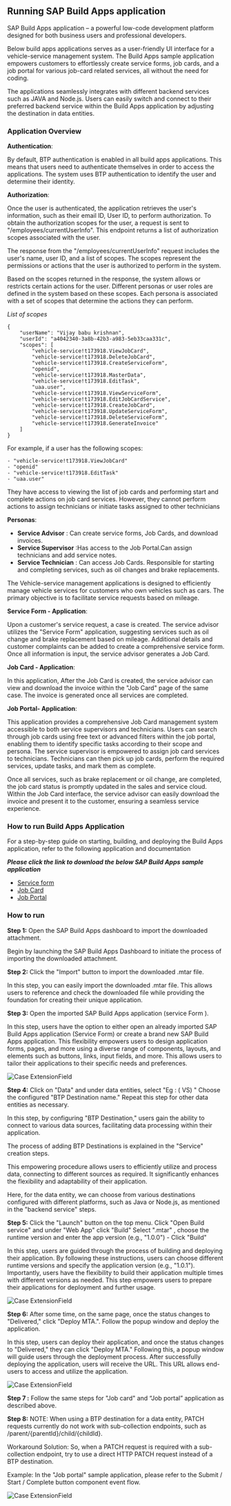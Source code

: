 ## Running SAP Build Apps application

SAP Build Apps application – a powerful low-code development platform designed for both business users and professional developers.


Below build apps applications serves as a user-friendly UI interface for a vehicle-service management system. The Build Apps sample application empowers customers to effortlessly create service forms, job cards, and a job portal for various job-card related services, all without the need for coding.

The applications seamlessly integrates with different backend services such as JAVA and Node.js. Users can easily switch and connect to their preferred backend service within the Build Apps application by adjusting the destination in data entities.

### Application Overview
 

**Authentication**:

By default, BTP authentication is enabled in all build apps applications. This means that users need to authenticate themselves in order to access the applications. The system uses BTP authentication to identify the user and determine their identity.

**Authorization**:

Once the user is authenticated, the application retrieves the user's information, such as their email ID, User ID, to perform authorization. To obtain the authorization scopes for the user, a request is sent to "/employees/currentUserInfo". This endpoint returns a list of authorization scopes associated with the user.

The response from the "/employees/currentUserInfo" request includes the user's name, user ID, and a list of scopes. The scopes represent the permissions or actions that the user is authorized to perform in the system.

Based on the scopes returned in the response, the system allows or restricts certain actions for the user. Different personas or user roles are defined in the system based on these scopes. Each persona is associated with a set of scopes that determine the actions they can perform.


*List of scopes*
```
{
    "userName": "Vijay babu krishnan",
    "userId": "a4042340-3a8b-42b3-a983-5eb33caa331c",
    "scopes": [
        "vehicle-service!t173918.ViewJobCard",
        "vehicle-service!t173918.DeleteJobCard",
        "vehicle-service!t173918.CreateServiceForm",
        "openid",
        "vehicle-service!t173918.MasterData",
        "vehicle-service!t173918.EditTask",
        "uaa.user",
        "vehicle-service!t173918.ViewServiceForm",
        "vehicle-service!t173918.EditJobCardService",
        "vehicle-service!t173918.CreateJobCard",
        "vehicle-service!t173918.UpdateServiceForm",
        "vehicle-service!t173918.DeleteServiceForm",
        "vehicle-service!t173918.GenerateInvoice"
    ]
}
```

For example, if a user has the following scopes:

```
- "vehicle-service!t173918.ViewJobCard"
- "openid"
- "vehicle-service!t173918.EditTask"
- "uaa.user"
```

They have access to viewing the list of job cards and performing start and complete actions on job card services. However, they cannot perform actions to assign technicians or initiate tasks assigned to other technicians


**Personas**:
- **Service Advisor** : Can create service forms, Job Cards, and download invoices.
- **Service Supervisor** :Has access to the Job Portal.Can assign technicians and add service notes.
- **Service Technician** : Can access Job Cards. Responsible for starting and completing services, such as oil changes and brake replacements.

The Vehicle-service management applications is designed to efficiently manage vehicle services for customers who own vehicles such as cars. The primary objective is to facilitate service requests based on mileage.


**Service Form - Application**:

Upon a customer's service request, a case is created. The service advisor utilizes the "Service Form" application, suggesting services such as oil change and brake replacement based on mileage. Additional details and customer complaints can be added to create a comprehensive service form. Once all information is input, the service advisor generates a Job Card.

**Job Card - Application**:


In this application, After the Job Card is created, the service advisor can view and download the invoice within the "Job Card" page of the same case. The invoice is generated once all services are completed.

**Job Portal- Application**:


This application provides a comprehensive Job Card management system accessible to both service supervisors and technicians. Users can search through job cards using free text or advanced filters within the job portal, enabling them to identify specific tasks according to their scope and persona. The service supervisor is empowered to assign job card services to technicians. Technicians can then pick up job cards, perform the required services, update tasks, and mark them as complete.

Once all services, such as brake replacement or oil change, are completed, the job card status is promptly updated in the sales and service cloud. Within the Job Card interface, the service advisor can easily download the invoice and present it to the customer, ensuring a seamless service experience.
 

### How to run Build Apps Application

For a step-by-step guide on starting, building, and deploying the Build Apps application, refer to the following application and documentation 

***Please click the link to download the below SAP Build Apps sample application***  
 
-  [Service form](../BuildApps/PROD_Service_Form_NODEJS.mtar)  
-  [Job Card](../BuildApps/PROD_EXFS-DISPLAY-JOBCARD_NODEJS.mtar)  
-  [Job Portal](../BuildApps/PROD_EXFS-JobPortal-Service_NODE_Destination.mtar)   
 
### How to run
**Step 1:** Open the SAP Build Apps dashboard to import the downloaded  attachment.

Begin by launching the SAP Build Apps Dashboard to initiate the process of importing the downloaded attachment. 
 
**Step 2:** Click the "Import" button to import the downloaded .mtar file. 
 
In this step, you can easily import the downloaded .mtar file. This allows users to reference and check the downloaded file while providing the foundation for creating their unique application. 
 

**Step 3:** Open the imported SAP Build Apps application (service Form ). 
 
In this step, users have the option to either open an already imported SAP Build Apps application (Service Form) or create a brand new SAP Build Apps application. This flexibility empowers users to design application forms, pages, and more using a diverse range of components, layouts, and elements such as buttons, links, input fields, and more. This allows users to tailor their applications to their specific needs and preferences. 

![Case ExtensionField ](../Images/SBA1.png "Case fields")

**Step 4:** Click on "Data" and under data entities, select "Eg : ( VS) " Choose the configured "BTP Destination name." Repeat this step for other data entities as necessary. 

In this step, by configuring "BTP Destination," users gain the ability to connect to various data sources, facilitating data processing within their application.  
 
The process of adding BTP Destinations is explained in the "Service" creation steps.  
 
This empowering procedure allows users to efficiently utilize and process data, connecting to different sources as required. It significantly enhances the flexibility and adaptability of their application. 
 
Here, for the data entity, we can choose from various destinations configured with different platforms, such as Java or Node.js, as mentioned in the "backend service" steps.
 
**Step 5:** Click the "Launch" button on the top menu. Click "Open Build service" and under "Web App" click "Build" Select ".mtar" , choose the runtime version and enter the app version (e.g., "1.0.0") -  Click "Build" 
 
In this step, users are guided through the process of building and deploying their application. By following these instructions, users can choose different runtime versions and specify the application version (e.g., "1.0.1"). Importantly, users have the flexibility to build their application multiple times with different versions as needed. This step empowers users to prepare their applications for deployment and further usage. 

![Case ExtensionField ](../Images/SBA2.pnG "Case fields")


**Step 6:** After some time, on the same page, once the status changes to "Delivered," click "Deploy MTA.". Follow the popup window and deploy the application. 
 
In this step, users can deploy their application, and once the status changes to "Delivered," they can click "Deploy MTA." Following this, a popup window will guide users through the deployment process. After successfully deploying the application, users will receive the URL. This URL allows end-users to access and utilize the application.

![Case ExtensionField](../Images/SBA3.png "Case fields")

**Step 7 :** Follow the same steps for "Job card" and “Job portal” application  as described above.

**Step 8:** NOTE: When using a BTP destination for a data entity, PATCH requests currently do not work with sub-collection endpoints, such as /parent/{parentId}/child/{childId}. 
 
Workaround Solution: So, when a PATCH request is required with a sub-collection endpoint, try to use a direct HTTP PATCH request instead of a BTP destination. 
 
Example: In the "Job portal" sample application, please refer to the Submit / Start / Complete button component event flow. 

![Case ExtensionField ](../Images/SBA4.png "Case fields")
 
